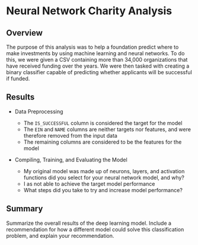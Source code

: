 # Neural Network Charity Analysis

## Overview
The purpose of this analysis was to help a foundation predict where to make investments by using machine learning and neural networks. To do this, we were given a CSV containing more than 34,000 organizations that have received funding over the years. We were then tasked with creating a binary classifier capable of predicting whether applicants will be successful if funded.

## Results

- Data Preprocessing
  - The `IS_SUCCESSFUL` column is considered the target for the model
  - The `EIN` and `NAME` columns are neither targets nor features, and were therefore removed from the input data
  - The remaining columns are considered to be the features for the model

- Compiling, Training, and Evaluating the Model
  - My original model was made up of neurons, layers, and activation functions did you select for your neural network model, and why?
  - I as not able to achieve the target model performance
  - What steps did you take to try and increase model performance?

## Summary
Summarize the overall results of the deep learning model. Include a recommendation for how a different model could solve this classification problem, and explain your recommendation.
